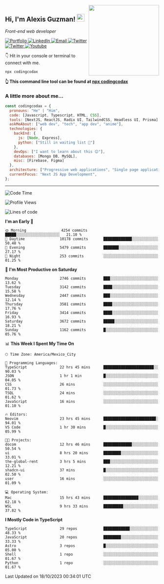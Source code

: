<img align='right' src="https://media.giphy.com/media/M9gbBd9nbDrOTu1Mqx/giphy.gif" width="230">
<h2>Hi, I'm Alexis Guzman! <img src="https://media.giphy.com/media/hvRJCLFzcasrR4ia7z/giphy.gif" width="25px"></h2>
<p><em>Front-end web developer</em></p>

<p>
  <a href='https://www.codingcodax.dev' target='_blank'>
    <img alt='Portfolio' src='https://img.shields.io/badge/Portfolio-black?logo=vercel&style=flat-square'>
  </a>
  <a href='https://linkedin.com/in/codingcodax' target='_blank'>
    <img alt='LinkedIn' src='https://img.shields.io/badge/LinkedIn-black?logo=LinkedIn&style=flat-square'>
  </a>
  <a href='mailto:codingcodax@gmail.com' target='_blank'>
    <img alt='Email' src='https://img.shields.io/badge/Email-black?logo=Gmail&style=flat-square'>
  </a>
  <a href='https://twitter.com/codingcodax' target='_blank'>
    <img alt='Twitter' src='https://img.shields.io/badge/Twitter-black?logo=Twitter&style=flat-square'>
  </a>
  <a href='https://www.instagram.com/codingcodax' target='_blank'>
    <img alt='Twitter' src='https://img.shields.io/badge/Instagram-black?logo=Instagram&style=flat-square'>
  </a>
  <a href='https://www.youtube.com/@codingcodax' target='_blank'>
    <img alt='Youtube' src='https://img.shields.io/badge/YouTube-black?logo=Youtube&style=flat-square'>
  </a>
</p>

👇 Hit in your console or terminal to connect with me.

```bash
npx codingcodax
```
**👆 This command line tool can be found at [npx codingcodax](https://github.com/codingcodax/npx-codingcodax)**

<h3>A little more about me...</h3>

```javascript
const codingcodax = {
  pronouns: "He" | "Him",
  code: [Javascript, Typescript, HTML, CSS],
  tools: [NextJS, ReactJS, Radix UI, TailwindCSS, Headless UI, Prisma],
  askMeAbout: ["web dev", "tech", "app dev", "anime"],
  technologies: {
    backEnd: {
      js: [Node, Express],
      python: ["Still in waiting list 🥲"]
    },
    devOps: ["I want to learn about this 😊"],
    databases: [Mongo DB, MySQL],
    misc: [Firebase, Figma]
  },
  architecture: ["Progressive web applications", "Single page applications"],
  currentFocus: "Next JS App Development",
};
```

---

<!--START_SECTION:waka-->
![Code Time](http://img.shields.io/badge/Code%20Time-1%2C877%20hrs%2042%20mins-blue)

![Profile Views](http://img.shields.io/badge/Profile%20Views-10-blue)

![Lines of code](https://img.shields.io/badge/From%20Hello%20World%20I%27ve%20Written-9.8%20million%20lines%20of%20code-blue)

**I'm an Early 🐤** 

```text
🌞 Morning                4254 commits        █████░░░░░░░░░░░░░░░░░░░░   21.10 % 
🌆 Daytime                10178 commits       █████████████░░░░░░░░░░░░   50.48 % 
🌃 Evening                5479 commits        ███████░░░░░░░░░░░░░░░░░░   27.17 % 
🌙 Night                  253 commits         ░░░░░░░░░░░░░░░░░░░░░░░░░   01.25 % 
```
📅 **I'm Most Productive on Saturday** 

```text
Monday                   2746 commits        ███░░░░░░░░░░░░░░░░░░░░░░   13.62 % 
Tuesday                  3142 commits        ████░░░░░░░░░░░░░░░░░░░░░   15.58 % 
Wednesday                2447 commits        ███░░░░░░░░░░░░░░░░░░░░░░   12.14 % 
Thursday                 3581 commits        ████░░░░░░░░░░░░░░░░░░░░░   17.76 % 
Friday                   3414 commits        ████░░░░░░░░░░░░░░░░░░░░░   16.93 % 
Saturday                 3672 commits        █████░░░░░░░░░░░░░░░░░░░░   18.21 % 
Sunday                   1162 commits        █░░░░░░░░░░░░░░░░░░░░░░░░   05.76 % 
```


📊 **This Week I Spent My Time On** 

```text
🕑︎ Time Zone: America/Mexico_City

💬 Programming Languages: 
TypeScript               22 hrs 45 mins      ███████████████████████░░   90.03 % 
JSON                     1 hr 1 min          █░░░░░░░░░░░░░░░░░░░░░░░░   04.05 % 
CSS                      26 mins             ░░░░░░░░░░░░░░░░░░░░░░░░░   01.73 % 
TSQL                     24 mins             ░░░░░░░░░░░░░░░░░░░░░░░░░   01.62 % 
JavaScript               16 mins             ░░░░░░░░░░░░░░░░░░░░░░░░░   01.10 % 

🔥 Editors: 
Neovim                   23 hrs 45 mins      ████████████████████████░   94.01 % 
VS Code                  1 hr 30 mins        █░░░░░░░░░░░░░░░░░░░░░░░░   05.99 % 

🐱‍💻 Projects: 
docom                    12 hrs 46 mins      █████████████░░░░░░░░░░░░   50.54 % 
ui                       8 hrs 20 mins       ████████░░░░░░░░░░░░░░░░░   33.01 % 
the-global-rent          3 hrs 5 mins        ███░░░░░░░░░░░░░░░░░░░░░░   12.21 % 
shadcn-ui                37 mins             █░░░░░░░░░░░░░░░░░░░░░░░░   02.50 % 
user                     16 mins             ░░░░░░░░░░░░░░░░░░░░░░░░░   01.09 % 

💻 Operating System: 
Mac                      15 hrs 43 mins      ████████████████░░░░░░░░░   62.18 % 
WSL                      9 hrs 33 mins       █████████░░░░░░░░░░░░░░░░   37.82 % 
```

**I Mostly Code in TypeScript** 

```text
TypeScript               29 repos            ████████████░░░░░░░░░░░░░   48.33 % 
JavaScript               20 repos            ████████░░░░░░░░░░░░░░░░░   33.33 % 
Astro                    3 repos             █░░░░░░░░░░░░░░░░░░░░░░░░   05.00 % 
Shell                    1 repo              ░░░░░░░░░░░░░░░░░░░░░░░░░   01.67 % 
Python                   1 repo              ░░░░░░░░░░░░░░░░░░░░░░░░░   01.67 % 
```




 Last Updated on 18/10/2023 00:34:01 UTC
<!--END_SECTION:waka-->
